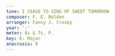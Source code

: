 ```yaml
---
tune: I CEASE TO SING OF SWEET TOMORROW
composer: F. E. Belden
arranger: Fanny J. Crosby
year: '-'
meter: 8s & 7s. P.
key: E♭ Major
anacrusis: 0
---
```

